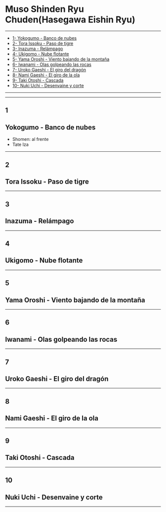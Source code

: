 # Muso Shinden Ryu Chuden(Hasegawa Eishin Ryu)

---
* [1- Yokogumo - Banco de nubes](#1)
* [2- Tora Issoku - Paso de tigre](#2)
* [3- Inazuma - Relámpago](#3)
* [4- Ukigomo - Nube flotante](#4)
* [5- Yama Oroshi - Viento bajando de la montaña](#5)
* [6- Iwanami - Olas golpeando las rocas](#6)
* [7- Uroko Gaeshi - El giro del dragón](#7)
* [8- Nami Gaeshi - El giro de la ola](#8)
* [9- Taki Otoshi - Cascada](#9)
* [10- Nuki Uchi - Desenvaine y corte](#10)
---
___

## 1
## Yokogumo - Banco de nubes
* Shomen: al frente
* Tate Iza


___

## 2
## Tora Issoku - Paso de tigre



___

## 3
## Inazuma - Relámpago



___

## 4
## Ukigomo - Nube flotante


___

## 5
## Yama Oroshi - Viento bajando de la montaña


___

## 6
##  Iwanami - Olas golpeando las rocas



___

## 7
##  Uroko Gaeshi - El giro del dragón



___

## 8
##  Nami Gaeshi - El giro de la ola


___

## 9
##  Taki Otoshi - Cascada


___

## 10
##  Nuki Uchi - Desenvaine y corte


___


